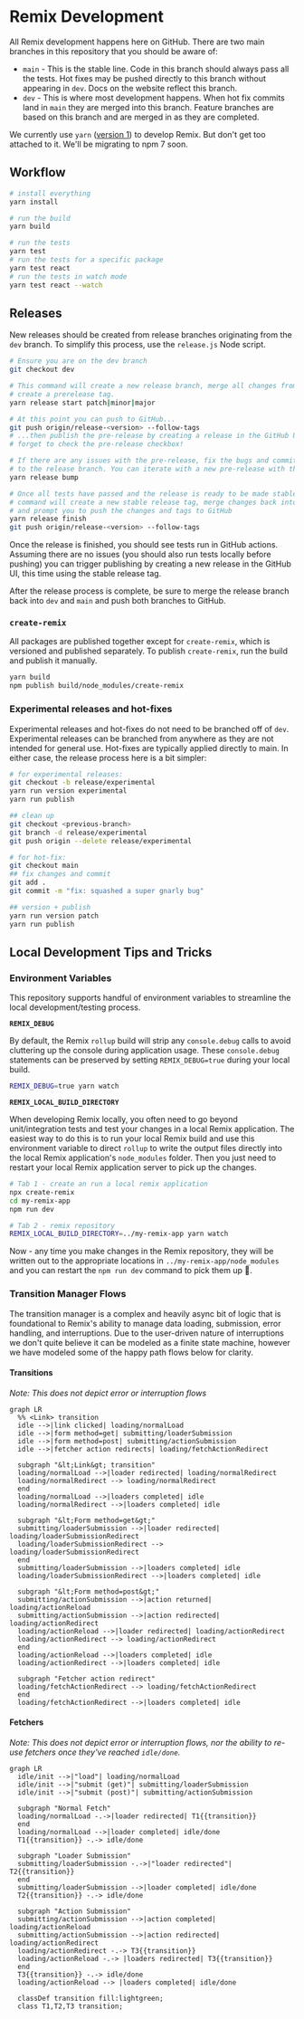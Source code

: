 # Remix Development

All Remix development happens here on GitHub. There are two main branches in this
repository that you should be aware of:

- `main` - This is the stable line. Code in this branch should always pass all
  the tests. Hot fixes may be pushed directly to this branch without appearing in
  `dev`. Docs on the website reflect this branch.
- `dev` - This is where most development happens. When hot fix commits land in
  `main` they are merged into this branch. Feature branches are based on this
  branch and are merged in as they are completed.

We currently use `yarn` ([version 1](https://classic.yarnpkg.com/lang/en/)) to
develop Remix. But don't get too attached to it. We'll be migrating to npm 7
soon.

## Workflow

```bash
# install everything
yarn install

# run the build
yarn build

# run the tests
yarn test
# run the tests for a specific package
yarn test react
# run the tests in watch mode
yarn test react --watch
```

## Releases

New releases should be created from release branches originating from the `dev`
branch. To simplify this process, use the `release.js` Node script.

```bash
# Ensure you are on the dev branch
git checkout dev

# This command will create a new release branch, merge all changes from main, and
# create a prerelease tag.
yarn release start patch|minor|major

# At this point you can push to GitHub...
git push origin/release-<version> --follow-tags
# ...then publish the pre-release by creating a release in the GitHub UI. Don't
# forget to check the pre-release checkbox!

# If there are any issues with the pre-release, fix the bugs and commit directly
# to the release branch. You can iterate with a new pre-release with the following # command, then publish via GitHub the same as before.
yarn release bump

# Once all tests have passed and the release is ready to be made stable, the following
# command will create a new stable release tag, merge changes back into the dev branch,
# and prompt you to push the changes and tags to GitHub
yarn release finish
git push origin/release-<version> --follow-tags
```

Once the release is finished, you should see tests run in GitHub actions. Assuming there are no issues (you should also run tests locally before pushing) you can trigger publishing by creating a new release in the GitHub UI, this time using the stable release tag.

After the release process is complete, be sure to merge the release branch back into `dev` and `main` and push both branches to GitHub.

### `create-remix`

All packages are published together except for `create-remix`, which is
versioned and published separately. To publish `create-remix`, run the build and
publish it manually.

```bash
yarn build
npm publish build/node_modules/create-remix
```

### Experimental releases and hot-fixes

Experimental releases and hot-fixes do not need to be branched off of `dev`.
Experimental releases can be branched from anywhere as they are not intended for
general use. Hot-fixes are typically applied directly to main. In either case,
the release process here is a bit simpler:

```bash
# for experimental releases:
git checkout -b release/experimental
yarn run version experimental
yarn run publish

## clean up
git checkout <previous-branch>
git branch -d release/experimental
git push origin --delete release/experimental

# for hot-fix:
git checkout main
## fix changes and commit
git add .
git commit -m "fix: squashed a super gnarly bug"

## version + publish
yarn run version patch
yarn run publish
```

## Local Development Tips and Tricks

### Environment Variables

This repository supports handful of environment variables to streamline the local development/testing process.

**`REMIX_DEBUG`**

By default, the Remix `rollup` build will strip any `console.debug` calls to avoid cluttering up the console during application usage. These `console.debug` statements can be preserved by setting `REMIX_DEBUG=true` during your local build.

```sh
REMIX_DEBUG=true yarn watch
```

**`REMIX_LOCAL_BUILD_DIRECTORY`**

When developing Remix locally, you often need to go beyond unit/integration tests and test your changes in a local Remix application. The easiest way to do this is to run your local Remix build and use this environment variable to direct `rollup` to write the output files directly into the local Remix application's `node_modules` folder. Then you just need to restart your local Remix application server to pick up the changes.

```sh
# Tab 1 - create an run a local remix application
npx create-remix
cd my-remix-app
npm run dev

# Tab 2 - remix repository
REMIX_LOCAL_BUILD_DIRECTORY=../my-remix-app yarn watch
```

Now - any time you make changes in the Remix repository, they will be written out to the appropriate locations in `../my-remix-app/node_modules` and you can restart the `npm run dev` command to pick them up 🎉.

### Transition Manager Flows

The transition manager is a complex and heavily async bit of logic that is foundational to Remix's ability to manage data loading, submission, error handling, and interruptions. Due to the user-driven nature of interruptions we don't quite believe it can be modeled as a finite state machine, however we have modeled some of the happy path flows below for clarity.

#### Transitions

_Note: This does not depict error or interruption flows_

```mermaid
graph LR
  %% <Link> transition
  idle -->|link clicked| loading/normalLoad
  idle -->|form method=get| submitting/loaderSubmission
  idle -->|form method=post| submitting/actionSubmission
  idle -->|fetcher action redirects| loading/fetchActionRedirect

  subgraph "&lt;Link&gt; transition"
  loading/normalLoad -->|loader redirected| loading/normalRedirect
  loading/normalRedirect --> loading/normalRedirect
  end
  loading/normalLoad -->|loaders completed| idle
  loading/normalRedirect -->|loaders completed| idle

  subgraph "&lt;Form method=get&gt;"
  submitting/loaderSubmission -->|loader redirected| loading/loaderSubmissionRedirect
  loading/loaderSubmissionRedirect --> loading/loaderSubmissionRedirect
  end
  submitting/loaderSubmission -->|loaders completed| idle
  loading/loaderSubmissionRedirect -->|loaders completed| idle

  subgraph "&lt;Form method=post&gt;"
  submitting/actionSubmission -->|action returned| loading/actionReload
  submitting/actionSubmission -->|action redirected| loading/actionRedirect
  loading/actionReload -->|loader redirected| loading/actionRedirect
  loading/actionRedirect --> loading/actionRedirect
  end
  loading/actionReload -->|loaders completed| idle
  loading/actionRedirect -->|loaders completed| idle

  subgraph "Fetcher action redirect"
  loading/fetchActionRedirect --> loading/fetchActionRedirect
  end
  loading/fetchActionRedirect -->|loaders completed| idle
```

#### Fetchers

_Note: This does not depict error or interruption flows, nor the ability to re-use fetchers once they've reached `idle/done`._

```mermaid
graph LR
  idle/init -->|"load"| loading/normalLoad
  idle/init -->|"submit (get)"| submitting/loaderSubmission
  idle/init -->|"submit (post)"| submitting/actionSubmission

  subgraph "Normal Fetch"
  loading/normalLoad -.->|loader redirected| T1{{transition}}
  end
  loading/normalLoad -->|loader completed| idle/done
  T1{{transition}} -.-> idle/done

  subgraph "Loader Submission"
  submitting/loaderSubmission -.->|"loader redirected"| T2{{transition}}
  end
  submitting/loaderSubmission -->|loader completed| idle/done
  T2{{transition}} -.-> idle/done

  subgraph "Action Submission"
  submitting/actionSubmission -->|action completed| loading/actionReload
  submitting/actionSubmission -->|action redirected| loading/actionRedirect
  loading/actionRedirect -.-> T3{{transition}}
  loading/actionReload -.-> |loaders redirected| T3{{transition}}
  end
  T3{{transition}} -.-> idle/done
  loading/actionReload --> |loaders completed| idle/done

  classDef transition fill:lightgreen;
  class T1,T2,T3 transition;
```
